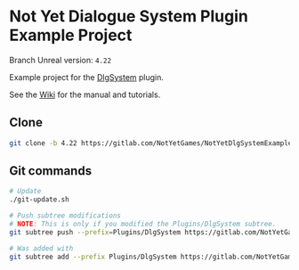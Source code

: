 # Not Yet Dialogue System Plugin Example Project

Branch Unreal version: `4.22`

Example project for the [DlgSystem](https://gitlab.com/NotYetGames/DlgSystem/tree/4.22) plugin.

See the [Wiki](https://gitlab.com/NotYetGames/DlgSystem/wikis/home) for the manual and tutorials.

## Clone

```sh
git clone -b 4.22 https://gitlab.com/NotYetGames/NotYetDlgSystemExample.git
```

## Git commands
```sh
# Update
./git-update.sh

# Push subtree modifications
# NOTE: This is only if you modified the Plugins/DlgSystem subtree.
git subtree push --prefix=Plugins/DlgSystem https://gitlab.com/NotYetGames/DlgSystem.git 4.22

# Was added with
git subtree add --prefix Plugins/DlgSystem https://gitlab.com/NotYetGames/DlgSystem.git 4.22 --squash
```
